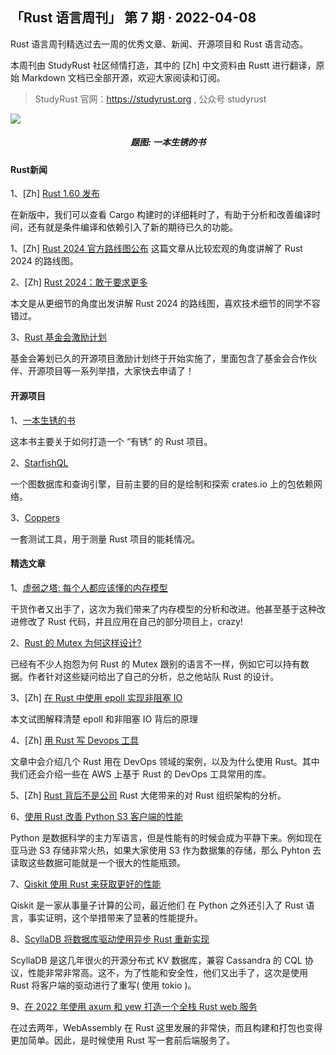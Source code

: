 ## 「Rust 语言周刊」 第 7 期 · 2022-04-08
Rust 语言周刊精选过去一周的优秀文章、新闻、开源项目和 Rust 语言动态。

本周刊由 StudyRust 社区倾情打造，其中的 [Zh] 中文资料由 Rustt 进行翻译，原始 Markdown 文档已全部开源，欢迎大家阅读和订阅。

> StudyRust 官网：https://studyrust.org , 公众号 studyrust

<img src="https://pic1.zhimg.com/v2-23a24b00623e46297ea9146e648a1126_1440w.jpg?source=172ae18b">
<h5 align="center">题图: 一本生锈的书</h5>

#### Rust新闻

1、[Zh] [Rust 1.60 发布](https://course.rs/appendix/rust-versions/1.60.html)

在新版中，我们可以查看 Cargo 构建时的详细耗时了，有助于分析和改善编译时间，还有就是条件编译和依赖引入了新的期待已久的功能。

1、[Zh] [Rust 2024 官方路线图公布](https://www.163.com/dy/article/H4CMGAF50511CUMI.html)
这篇文章从比较宏观的角度讲解了 Rust 2024 的路线图。

2、[Zh] [Rust 2024：敢于要求更多](https://github.com/studyrs/Rustt/blob/main/Articles/%5B2022-03-28%5D%20Rust%202024：敢于要求更多.md)

本文是从更细节的角度出发讲解 Rust 2024 的路线图，喜欢技术细节的同学不容错过。

3、[Rust 基金会激励计划](https://foundation.rust-lang.org/news/2022-03-31-cgp-is-open-announcement/)

基金会筹划已久的开源项目激励计划终于开始实施了，里面包含了基金会合作伙伴、开源项目等一系列举措，大家快去申请了！

#### 开源项目

1、[一本生锈的书](https://github.com/studyrs/rusty-book)

这本书主要关于如何打造一个 “有锈” 的 Rust 项目。

2、[StarfishQL](https://www.sea-ql.org/SeaORM/blog/2022-04-04-introducing-starfish-ql/)

一个图数据库和查询引擎，目前主要的目的是绘制和探索 crates.io 上的包依赖网络。

3、[Coppers](https://github.com/ThijsRay/coppers)

一套测试工具，用于测量 Rust 项目的能耗情况。

#### 精选文章

1、[虚弱之塔: 每个人都应该懂的内存模型](https://gankra.github.io/blah/tower-of-weakenings/)

干货作者又出手了，这次为我们带来了内存模型的分析和改进。他甚至基于这种改进修改了 Rust 代码，并且应用在自己的部分项目上，crazy!

2、[Rust 的 Mutex 为何这样设计?](https://cliffle.com/blog/rust-mutexes/)

已经有不少人抱怨为何 Rust 的 Mutex 跟别的语言不一样，例如它可以持有数据。作者针对这些疑问给出了自己的分析，总之他站队 Rust 的设计。

3、[Zh] [在 Rust 中使用 epoll 实现非阻塞 IO](https://github.com/studyrs/Rustt/blob/main/Articles/%5B2022-03-29%5D%20在%20Rust%20中使用%20epoll%20实现基本的非阻塞%20IO.md)

本文试图解释清楚 epoll 和非阻塞 IO 背后的原理

4、[Zh] [用 Rust 写 Devops 工具](https://github.com/studyrs/Rustt/blob/main/Articles/%5B2022-04-02%5D%20用%20Rust%20写%20DevOps%20工具.md)

文章中会介绍几个 Rust 用在 DevOps 领域的案例，以及为什么使用 Rust。其中我们还会介绍一些在 AWS 上基于 Rust 的 DevOps 工具常用的库。

5、[Zh] [Rust 背后不是公司](https://github.com/studyrs/Rustt/blob/main/Articles/%5B2022-04-01%5D%20Rust%20背后并不是公司.md)
Rust 大佬带来的对 Rust 组织架构的分析。

6、[使用 Rust 改善 Python S3 客户端的性能](https://joshua-robinson.medium.com/improving-python-s3-client-performance-with-rust-e9639359072f)

Python 是数据科学的主力军语言，但是性能有的时候会成为平静下来。例如现在亚马逊 S3 存储非常火热，如果大家使用 S3 作为数据集的存储，那么 Pyhton 去读取这些数据可能就是一个很大的性能瓶颈。

7、[Qiskit 使用 Rust 来获取更好的性能](https://medium.com/qiskit/new-weve-started-using-rust-in-qiskit-for-better-performance-a3676433ca8c)

Qiskit 是一家从事量子计算的公司，最近他们 在 Python 之外还引入了 Rust 语言，事实证明，这个举措带来了显著的性能提升。

8、[ScyllaDB 将数据库驱动使用异步 Rust 重新实现](https://thenewstack.io/why-were-porting-our-database-drivers-to-async-rust/)

ScyllaDB 是这几年很火的开源分布式 KV 数据库，兼容 Cassandra 的 CQL 协议，性能非常非常高。这不，为了性能和安全性，他们又出手了，这次是使用 Rust 将客户端的驱动进行了重写( 使用 tokio )。

9、[在 2022 年使用 axum 和 yew 打造一个全栈 Rust web 服务](https://robert.kra.hn/posts/2022-04-03_rust-web-wasm/)

在过去两年，WebAssembly 在 Rust 这里发展的非常快，而且构建和打包也变得更加简单。因此，是时候使用 Rust 写一套前后端服务了。
